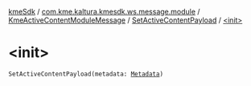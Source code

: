[kmeSdk](../../../index.md) / [com.kme.kaltura.kmesdk.ws.message.module](../../index.md) / [KmeActiveContentModuleMessage](../index.md) / [SetActiveContentPayload](index.md) / [&lt;init&gt;](./-init-.md)

# &lt;init&gt;

`SetActiveContentPayload(metadata: `[`Metadata`](../-active-content-payload/-metadata/index.md)`)`